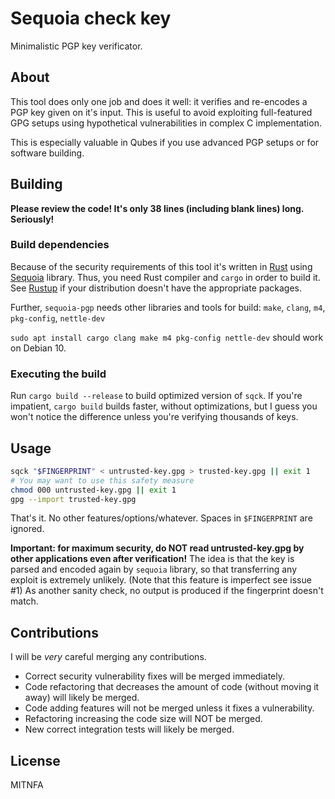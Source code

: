 # Sequoia check key

Minimalistic PGP key verificator.

## About

This tool does only one job and does it well: it verifies and re-encodes a PGP key given on it's input. This is useful to avoid exploiting full-featured GPG setups using hypothetical vulnerabilities in
complex C implementation.

This is especially valuable in Qubes if you use advanced PGP setups or for software building.

## Building

**Please review the code! It's only 38 lines (including blank lines) long. Seriously!**

### Build dependencies

Because of the security requirements of this tool it's written in [Rust](https://rust-lang.org) using [Sequoia](https://sequoia-pgp.org) library.
Thus, you need Rust compiler and `cargo` in order to build it.
See [Rustup](https://rustup.rs) if your distribution doesn't have the appropriate packages.

Further, `sequoia-pgp` needs other libraries and tools for build: `make`, `clang`, `m4`, `pkg-config`, `nettle-dev`

`sudo apt install cargo clang make m4 pkg-config nettle-dev` should work on Debian 10.

### Executing the build

Run `cargo build --release` to build optimized version of `sqck`. If you're impatient, `cargo build` builds faster, without optimizations, but I guess you won't notice the difference unless you're verifying thousands of keys.

## Usage

```bash
sqck "$FINGERPRINT" < untrusted-key.gpg > trusted-key.gpg || exit 1
# You may want to use this safety measure
chmod 000 untrusted-key.gpg || exit 1
gpg --import trusted-key.gpg
```

That's it. No other features/options/whatever. Spaces in `$FINGERPRINT` are ignored.

**Important: for maximum security, do NOT read untrusted-key.gpg by other applications
even after verification!** The idea is that the key is parsed and encoded again by `sequoia` library,
so that transferring any exploit is extremely unlikely. (Note that this feature is imperfect see issue #1) As another sanity check, no output is produced if the fingerprint doesn't match.

## Contributions

I will be *very* careful merging any contributions.

* Correct security vulnerability fixes will be merged immediately.
* Code refactoring that decreases the amount of code (without moving it away) will likely be merged.
* Code adding features will not be merged unless it fixes a vulnerability.
* Refactoring increasing the code size will NOT be merged.
* New correct integration tests will likely be merged.

## License

MITNFA
